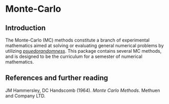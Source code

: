 # Monte-Carlo
## Introduction
The Monte-Carlo (MC) methods constitute a branch of experimental mathematics aimed at solving or evaluating general numerical problems by utilizing _[psuedorandomness](https://en.wikipedia.org/wiki/Pseudorandomness)_. This package contains several MC methods, and is designed to be the curriculum for a semester of numerical mathematics.




## References and further reading
JM Hammersley, DC Handscomb (1964). _Monte Carlo Methods_. Methuen and Company LTD.
